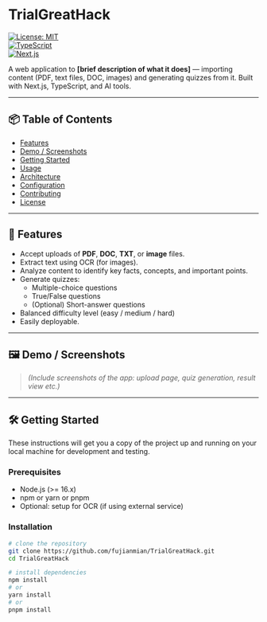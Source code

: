 # TrialGreatHack

[![License: MIT](https://img.shields.io/badge/License-MIT-blue.svg)](LICENSE)  
[![TypeScript](https://img.shields.io/badge/lang-TypeScript-yellow)](https://www.typescriptlang.org/)  
[![Next.js](https://img.shields.io/badge/framework-Next.js-000000)](https://nextjs.org/)

A web application to **[brief description of what it does]** — importing content (PDF, text files, DOC, images) and generating quizzes from it. Built with Next.js, TypeScript, and AI tools.

---

## 📦 Table of Contents

- [Features](#-features)  
- [Demo / Screenshots](#-demo--screenshots)  
- [Getting Started](#-getting-started)  
- [Usage](#-usage)  
- [Architecture](#-architecture)  
- [Configuration](#-configuration)  
- [Contributing](#-contributing)  
- [License](#-license)

---

## 🚀 Features

- Accept uploads of **PDF**, **DOC**, **TXT**, or **image** files.  
- Extract text using OCR (for images).  
- Analyze content to identify key facts, concepts, and important points.  
- Generate quizzes:  
  - Multiple-choice questions  
  - True/False questions  
  - (Optional) Short-answer questions  
- Balanced difficulty level (easy / medium / hard)  
- Easily deployable.  

---

## 🖼️ Demo / Screenshots

> *(Include screenshots of the app: upload page, quiz generation, result view etc.)*

---

## 🛠 Getting Started

These instructions will get you a copy of the project up and running on your local machine for development and testing.

### Prerequisites

- Node.js (>= 16.x)  
- npm or yarn or pnpm  
- Optional: setup for OCR (if using external service)  

### Installation

```bash
# clone the repository
git clone https://github.com/fujianmian/TrialGreatHack.git
cd TrialGreatHack

# install dependencies
npm install
# or
yarn install
# or
pnpm install
